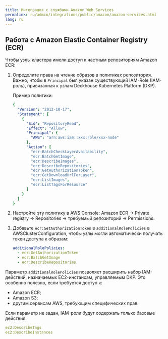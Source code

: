 ```yaml
---
title: Интеграция с службами Amazon Web Services
permalink: ru/admin/integrations/public/amazon/amazon-services.html
lang: ru
---
```


## Работа с Amazon Elastic Container Registry (ECR)

Чтобы узлы кластера имели доступ к частным репозиториям Amazon ECR:

1. Определите права на чтение образов в политиках репозитория. Важно, чтобы в `Principal` был указан существующий IAM-Role (IAM-роль), привязанная к узлам Deckhouse Kubernetes Platform (DKP).

    Пример политики:

    ```yaml
    {
      "Version": "2012-10-17",
      "Statement": [
        {
          "Sid": "RepositoryRead",
          "Effect": "Allow",
          "Principal": {
            "AWS": "arn:aws:iam::xxx:role/xxx-node"
          },
          "Action": [
            "ecr:BatchCheckLayerAvailability",
            "ecr:BatchGetImage",
            "ecr:DescribeImages",
            "ecr:DescribeRepositories",
            "ecr:GetAuthorizationToken",
            "ecr:GetDownloadUrlForLayer",
            "ecr:ListImages",
            "ecr:ListTagsForResource"
          ]
        }
      ]
    }
    ```

1. Настройте эту политику в AWS Console: Amazon ECR → Private registry → Repositories → требуемый репозиторий → Permissions.

1. Добавьте `ecr:GetAuthorizationToken` в `additionalRolePolicies` в AWSClusterConfiguration, чтобы узлы могли автоматически получать токен доступа к образам:

   ```yaml
   additionalRolePolicies:
     - ecr:GetAuthorizationToken
     - ecr:BatchGetImage
     - ecr:DescribeRepositories
   ```

Параметр `additionalRolePolicies` позволяет расширить набор IAM-действий, назначаемых EC2-инстансам, управляемым DKP. Это особенно полезно, если требуется доступ к:

- Amazon ECR;
- Amazon S3;
- другим сервисам AWS, требующим специфических прав.

Если параметр не задан, IAM-роли будут содержать только базовые действия:

```yaml
ec2:DescribeTags
ec2:DescribeInstances
```
